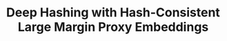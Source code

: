 ---
title:          "Deep Hashing with Hash-Consistent Large Margin Proxy Embeddings"
authors:        <b>Pedro Morgado</b>, Yunsheng Li, Jose Costa Pereira, Mohammad Saberian, Nuno Vasconcelos
venue:          International Journal of Computer Vision (IJCV), 2020.
year:           "2020-07"
thumbnail:      assets/publications/2020-hashing/thumbnail.jpg
links:
    arxiv:      http://arxiv.org/abs/2007.13912
---